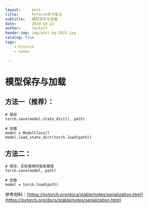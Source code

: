 ```yaml
---
layout:     post
title:      PyTorch学习笔记
subtitle:   模型保存与加载
date:       2019-10-22
author:     JackyCJ
header-img: img/post-bg-2015.jpg
catalog: true
tags:
    - Pytorch
    - notes

---
```


# 模型保存与加载
## 方法一（推荐）：
```
# 保存
torch.save(model.state_dict(), path)

# 加载
model = ModelClass()
model.load_state_dict(torch.load(path))
```

## 方法二：
```
# 保存，实际使用时容易报错
torch.save(model, path)

# 加载
model = torch.load(path)
```

参考材料：[https://pytorch.org/docs/stable/notes/serialization.html](https://pytorch.org/docs/stable/notes/serialization.html)
